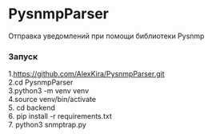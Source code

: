 # PysnmpParser
Отправка уведомлений при помощи библиотеки Pysnmp

<h3>Запуск</h3>

1.https://github.com/AlexKira/PysnmpParser.git \
2.cd PysnmpParser\
3.python3 -m venv venv\
4.source venv/bin/activate\
5. cd backend\
6. pip install -r requirements.txt\
7. python3 snmptrap.py
